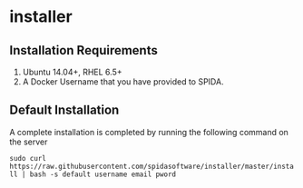 # installer

Installation Requirements
----------

1. Ubuntu 14.04+, RHEL 6.5+
2. A Docker Username that you have provided to SPIDA.


Default Installation
-------------------

A complete installation is completed by running the following command on the server

`sudo curl https://raw.githubusercontent.com/spidasoftware/installer/master/install | bash -s default username email pword`

